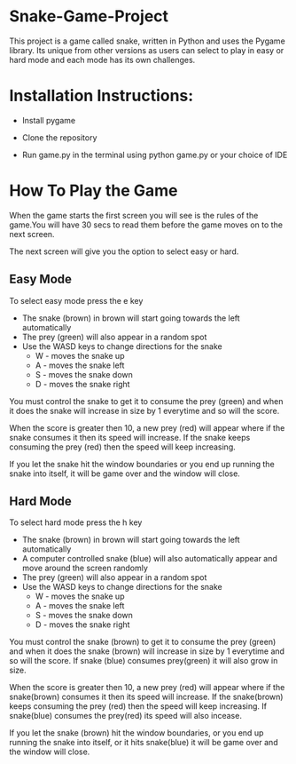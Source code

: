 # Snake-Game-Project

This project is a game called snake, written in Python and uses the Pygame library. Its unique from other versions as users can select to play in easy or hard mode and each mode has its own challenges. 

# Installation Instructions:

- Install pygame

- Clone the repository

- Run game.py in the terminal using python game.py or your choice of IDE

# How To Play the Game
When the game starts the first screen you will see is the rules of the game.You will have 30 secs to read them before the game moves on to the next screen. <br>

The next screen will give you the option to select easy or hard. <br>

## Easy Mode
To select easy mode press the e key
  - The snake (brown) in brown will start going towards the left automatically
  - The prey (green) will also appear in a random spot
  - Use the WASD keys to change directions for the snake
    - W - moves the snake up
    - A - moves the snake left
    - S - moves the snake down
    - D - moves the snake right <br>

You must control the snake to get it to consume the prey (green) and when it does the snake will increase in size by 1 everytime and so will the score.

When the score is greater then 10, a new prey (red) will appear where if the snake consumes it then its speed will increase. If the snake keeps consuming the prey (red) then the speed will keep increasing.

If you let the snake hit the window boundaries or you end up running the snake into itself, it will be game over and the window will close. 

## Hard Mode
To select hard mode press the h key
  - The snake (brown) in brown will start going towards the left automatically
  - A computer controlled snake (blue) will also automatically appear and move around the screen randomly
  - The prey (green) will also appear in a random spot
  - Use the WASD keys to change directions for the snake
    - W - moves the snake up
    - A - moves the snake left
    - S - moves the snake down
    - D - moves the snake right <br>

You must control the snake (brown) to get it to consume the prey (green) and when it does the snake (brown) will increase in size by 1 everytime and so will the score. If snake (blue) consumes prey(green) it will also grow in size.

When the score is greater then 10, a new prey (red) will appear where if the snake(brown) consumes it then its speed will increase. If the snake(brown) keeps consuming the prey (red) then the speed will keep increasing. If snake(blue) consumes the prey(red) its speed will also incease.


If you let the snake (brown) hit the window boundaries, or you end up running the snake into itself, or it hits snake(blue) it will be game over and the window will close.
